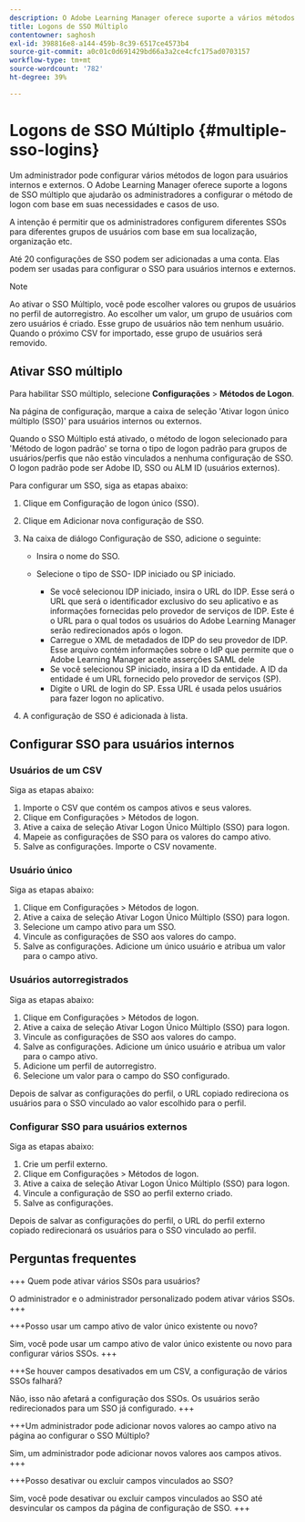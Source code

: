 ```yaml
---
description: O Adobe Learning Manager oferece suporte a vários métodos de logon por meio de configurações de SSO múltiplo para usuários internos e externos.
title: Logons de SSO Múltiplo
contentowner: saghosh
exl-id: 398816e8-a144-459b-8c39-6517ce4573b4
source-git-commit: a0c01c0d691429bd66a3a2ce4cfc175ad0703157
workflow-type: tm+mt
source-wordcount: '782'
ht-degree: 39%

---
```


# Logons de SSO Múltiplo {#multiple-sso-logins}

Um administrador pode configurar vários métodos de logon para usuários internos e externos. O Adobe Learning Manager oferece suporte a logons de SSO múltiplo que ajudarão os administradores a configurar o método de logon com base em suas necessidades e casos de uso.

A intenção é permitir que os administradores configurem diferentes SSOs para diferentes grupos de usuários com base em sua localização, organização etc.

Até 20 configurações de SSO podem ser adicionadas a uma conta. Elas podem ser usadas para configurar o SSO para usuários internos e externos.

>[!NOTE]
>
>Ao ativar o SSO Múltiplo, você pode escolher valores ou grupos de usuários no perfil de autorregistro. Ao escolher um valor, um grupo de usuários com zero usuários é criado. Esse grupo de usuários não tem nenhum usuário. Quando o próximo CSV for importado, esse grupo de usuários será removido.

## Ativar SSO múltiplo

Para habilitar SSO múltiplo, selecione **Configurações** > **Métodos de Logon**.

Na página de configuração, marque a caixa de seleção &#39;Ativar logon único múltiplo (SSO)&#39; para usuários internos ou externos.

Quando o SSO Múltiplo está ativado, o método de logon selecionado para &#39;Método de logon padrão&#39; se torna o tipo de logon padrão para grupos de usuários/perfis que não estão vinculados a nenhuma configuração de SSO. O logon padrão pode ser Adobe ID, SSO ou ALM ID (usuários externos).

Para configurar um SSO, siga as etapas abaixo:

1. Clique em Configuração de logon único (SSO).
1. Clique em Adicionar nova configuração de SSO.
1. Na caixa de diálogo Configuração de SSO, adicione o seguinte:

   * Insira o nome do SSO.
   * Selecione o tipo de SSO- IDP iniciado ou SP iniciado.

      * Se você selecionou IDP iniciado, insira o URL do IDP. Esse será o URL que será o identificador exclusivo do seu aplicativo e as informações fornecidas pelo provedor de serviços de IDP. Este é o URL para o qual todos os usuários do Adobe Learning Manager serão redirecionados após o logon.
      * Carregue o XML de metadados de IDP do seu provedor de IDP. Esse arquivo contém informações sobre o IdP que permite que o Adobe Learning Manager aceite asserções SAML dele
      * Se você selecionou SP iniciado, insira a ID da entidade. A ID da entidade é um URL fornecido pelo provedor de serviços (SP).
      * Digite o URL de login do SP. Essa URL é usada pelos usuários para fazer logon no aplicativo.

1. A configuração de SSO é adicionada à lista.

## Configurar SSO para usuários internos

### Usuários de um CSV

Siga as etapas abaixo:

1. Importe o CSV que contém os campos ativos e seus valores.
1. Clique em Configurações > Métodos de logon.
1. Ative a caixa de seleção Ativar Logon Único Múltiplo (SSO) para logon.
1. Mapeie as configurações de SSO para os valores do campo ativo.
1. Salve as configurações. Importe o CSV novamente.

### Usuário único

Siga as etapas abaixo:

1. Clique em Configurações > Métodos de logon.
1. Ative a caixa de seleção Ativar Logon Único Múltiplo (SSO) para logon.
1. Selecione um campo ativo para um SSO.
1. Vincule as configurações de SSO aos valores do campo.
1. Salve as configurações. Adicione um único usuário e atribua um valor para o campo ativo.

### Usuários autorregistrados

Siga as etapas abaixo:

1. Clique em Configurações > Métodos de logon.
1. Ative a caixa de seleção Ativar Logon Único Múltiplo (SSO) para logon.
1. Vincule as configurações de SSO aos valores do campo.
1. Salve as configurações. Adicione um único usuário e atribua um valor para o campo ativo.
1. Adicione um perfil de autorregistro.
1. Selecione um valor para o campo do SSO configurado.

Depois de salvar as configurações do perfil, o URL copiado redireciona os usuários para o SSO vinculado ao valor escolhido para o perfil.

### Configurar SSO para usuários externos

Siga as etapas abaixo:

1. Crie um perfil externo.
1. Clique em Configurações > Métodos de logon.
1. Ative a caixa de seleção Ativar Logon Único Múltiplo (SSO) para logon.
1. Vincule a configuração de SSO ao perfil externo criado.
1. Salve as configurações.

Depois de salvar as configurações do perfil, o URL do perfil externo copiado redirecionará os usuários para o SSO vinculado ao perfil.

## Perguntas frequentes

+++ Quem pode ativar vários SSOs para usuários?

O administrador e o administrador personalizado podem ativar vários SSOs.
+++

+++Posso usar um campo ativo de valor único existente ou novo?

Sim, você pode usar um campo ativo de valor único existente ou novo para configurar vários SSOs.
+++

+++Se houver campos desativados em um CSV, a configuração de vários SSOs falhará?

Não, isso não afetará a configuração dos SSOs. Os usuários serão redirecionados para um SSO já configurado.
+++

+++Um administrador pode adicionar novos valores ao campo ativo na página ao configurar o SSO Múltiplo?

Sim, um administrador pode adicionar novos valores aos campos ativos.
+++

+++Posso desativar ou excluir campos vinculados ao SSO?

Sim, você pode desativar ou excluir campos vinculados ao SSO até desvincular os campos da página de configuração de SSO.
+++
